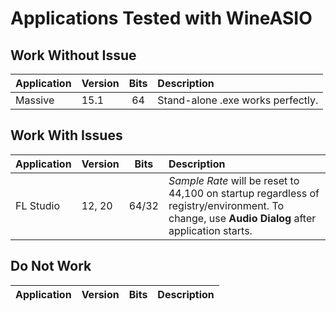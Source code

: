 # Applications Tested with WineASIO

## Work Without Issue

| Application | Version | Bits | Description |
| :--- | :--- | :---: | :--- |
| Massive | 15.1 | 64 | Stand-alone .exe works perfectly. |

## Work With Issues

| Application | Version | Bits | Description |
| :--- | :--- | :---: | :--- |
| FL Studio | 12, 20 | 64/32 | _Sample Rate_ will be reset to 44,100 on startup regardless of registry/environment. To change, use **Audio Dialog** after application starts. |

## Do Not Work

| Application | Version | Bits | Description |
| :--- | :--- | :---: | :--- |
